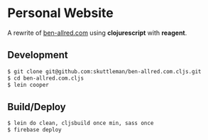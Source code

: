 # Personal Website

A rewrite of [ben-allred.com](https://www.ben-allred.com) using **clojurescript** with **reagent**.

## Development

```bash
$ git clone git@github.com:skuttleman/ben-allred.com.cljs.git
$ cd ben-allred.com.cljs
$ lein cooper
```

## Build/Deploy

```bash
$ lein do clean, cljsbuild once min, sass once
$ firebase deploy
```

